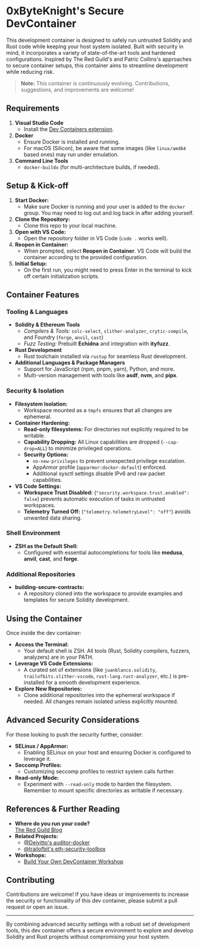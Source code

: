 # 0xByteKnight's Secure DevContainer

This development container is designed to safely run untrusted Solidity and Rust code while keeping your host system isolated. Built with security in mind, it incorporates a variety of state-of-the-art tools and hardened configurations. Inspired by The Red Guild's and Patric Collins's approaches to secure container setups, this container aims to streamline development while reducing risk.

> **Note:** This container is continuously evolving. Contributions, suggestions, and improvements are welcome!

## Requirements

1. **Visual Studio Code**  
   - Install the [Dev Containers extension](https://marketplace.visualstudio.com/items?itemName=ms-vscode-remote.remote-containers).
2. **Docker**  
   - Ensure Docker is installed and running.
   - For macOS (Silicon), be aware that some images (like `linux/amd64` based ones) may run under emulation.
3. **Command Line Tools**  
   - `docker-buildx` (for multi-architecture builds, if needed).

## Setup & Kick-off

1. **Start Docker:**  
   - Make sure Docker is running and your user is added to the `docker` group. You may need to log out and log back in after adding yourself.
2. **Clone the Repository:**  
   - Clone this repo to your local machine.
3. **Open with VS Code:**  
   - Open the repository folder in VS Code (`code .` works well).
4. **Reopen in Container:**  
   - When prompted, select **Reopen in Container**. VS Code will build the container according to the provided configuration.
5. **Initial Setup:**  
   - On the first run, you might need to press Enter in the terminal to kick off certain initialization scripts.

## Container Features

### Tooling & Languages

- **Solidity & Ethereum Tools**
  - *Compilers & Tools:* `solc-select`, `slither-analyzer`, `crytic-compile`, and Foundry (`forge`, `anvil`, `cast`)
  - *Fuzz Testing:* Prebuilt **Echidna** and integration with **ityfuzz**.
- **Rust Development**
  - Rust toolchain installed via `rustup` for seamless Rust development.
- **Additional Languages & Package Managers**
  - Support for JavaScript (npm, pnpm, yarn), Python, and more.
  - Multi-version management with tools like **asdf**, **nvm**, and **pipx**.

### Security & Isolation

- **Filesystem Isolation:**  
  - Workspace mounted as a `tmpfs` ensures that all changes are ephemeral.
- **Container Hardening:**  
  - **Read-only filesystems:** For directories not explicitly required to be writable.
  - **Capability Dropping:** All Linux capabilities are dropped (`--cap-drop=ALL`) to minimize privileged operations.
  - **Security Options:**  
    - `no-new-privileges` to prevent unexpected privilege escalation.
    - AppArmor profile (`apparmor:docker-default`) enforced.
    - Additional sysctl settings disable IPv6 and raw packet capabilities.
- **VS Code Settings:**  
  - **Workspace Trust Disabled:** (`"security.workspace.trust.enabled": false`) prevents automatic execution of tasks in untrusted workspaces.
  - **Telemetry Turned Off:** (`"telemetry.telemetryLevel": "off"`) avoids unwanted data sharing.

### Shell Environment

- **ZSH as the Default Shell:**  
  - Configured with essential autocompletions for tools like **medusa**, **anvil**, **cast**, and **forge**.

### Additional Repositories

- **building-secure-contracts:**  
  - A repository cloned into the workspace to provide examples and templates for secure Solidity development.

## Using the Container

Once inside the dev container:

- **Access the Terminal:**  
  - Your default shell is ZSH. All tools (Rust, Solidity compilers, fuzzers, analyzers) are in your PATH.
- **Leverage VS Code Extensions:**  
  - A curated set of extensions (like `juanblanco.solidity`, `trailofbits.slither-vscode`, `rust-lang.rust-analyzer`, etc.) is pre-installed for a smooth development experience.
- **Explore New Repositories:**  
  - Clone additional repositories into the ephemeral workspace if needed. All changes remain isolated unless explicitly mounted.

## Advanced Security Considerations

For those looking to push the security further, consider:

- **SELinux / AppArmor:**  
  - Enabling SELinux on your host and ensuring Docker is configured to leverage it.
- **Seccomp Profiles:**  
  - Customizing seccomp profiles to restrict system calls further.
- **Read-only Mode:**  
  - Experiment with `--read-only` mode to harden the filesystem. Remember to mount specific directories as writable if necessary.

## References & Further Reading

- **Where do you run your code?**  
  [The Red Guild Blog](https://blog.theredguild.org/where-do-you-run-your-code-part-ii-2/)
- **Related Projects:**  
  - [@Deivitto's auditor-docker](https://github.com/Deivitto/auditor-docker)
  - [@trailofbit's eth-security-toolbox](https://github.com/trailofbits/eth-security-toolbox)
- **Workshops:**  
  - [Build Your Own DevContainer Workshop](https://eth-security-explorations.notion.site/Come-and-build-your-own-devContainer-13b3c0d74d7f448f836419281d916369)

## Contributing

Contributions are welcome! If you have ideas or improvements to increase the security or functionality of this dev container, please submit a pull request or open an issue.

---

By combining advanced security settings with a robust set of development tools, this dev container offers a secure environment to explore and develop Solidity and Rust projects without compromising your host system.
